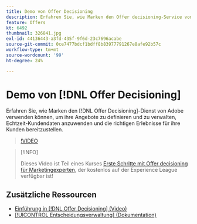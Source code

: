 ```yaml
---
title: Demo von Offer Decisioning
description: Erfahren Sie, wie Marken den Offer decisioning-Service von Adobe nutzen können, um ihre Angebote zu definieren und zu verwalten, Echtzeit-Kundendaten anzuwenden und die richtigen Erlebnisse für ihre Kunden bereitzustellen.
feature: Offers
kt: 6492
thumbnail: 326841.jpg
exl-id: 44136443-a3fd-435f-9f6d-23c7696acabe
source-git-commit: 0ce7477bdcf1bdff8b83977791267e8afe92b57c
workflow-type: tm+mt
source-wordcount: '99'
ht-degree: 24%

---
```


# Demo von [!DNL Offer Decisioning]

Erfahren Sie, wie Marken den [!DNL Offer Decisioning]-Dienst von Adobe verwenden können, um ihre Angebote zu definieren und zu verwalten, Echtzeit-Kundendaten anzuwenden und die richtigen Erlebnisse für ihre Kunden bereitzustellen.

>[!VIDEO](https://video.tv.adobe.com/v/326841?quality=12&learn=on)

>[!INFO]
>
> Dieses Video ist Teil eines Kurses [Erste Schritte mit Offer decisioning für Marketingexperten](https://experienceleague.adobe.com/?recommended=ExperiencePlatform-U-1-2020.1.offerdecisioning?lang=de), der kostenlos auf der Experience League verfügbar ist!


## Zusätzliche Ressourcen

* [Einführung in [!DNL Offer Decisioning] (Video)](introduction-to-offer-decisioning.md)
* [[!UICONTROL Entscheidungsverwaltung]  (Dokumentation)](https://experienceleague.adobe.com/docs/journey-optimizer/using/offer-decisioniong/get-started/starting-offer-decisioning.html?lang=de)
